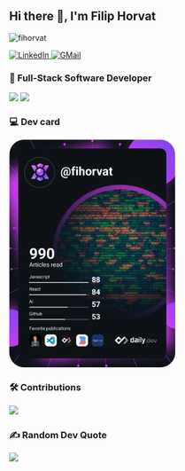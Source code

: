 ## Hi there 👋, I'm Filip Horvat

<img 
  src="https://komarev.com/ghpvc/?username=fihorvat&label=Profile%20views&color=0e75b6&style=flat"
	alt="fihorvat"
/>

<a href="https://www.linkedin.com/in/filip-horvat-780027172/">
  <img
    src="https://img.shields.io/static/v1?logo=linkedin&style=flat&color=0e75b6&label=LinkedIn&message=%E2%98%86"
    alt="LinkedIn"
  />
</a>

<a href = "mailto: filip.horvat22@gmail.com">
  <img
    src="https://img.shields.io/static/v1?logo=gmail&style=flat&color=0e75b6&label=Gmail&message=%E2%98%86"
    alt="GMail"
  />
</a>

### 🚀 Full-Stack Software Developer

<p>
  <picture>
    <source
      srcset="https://github-readme-stats.vercel.app/api?username=fihorvat&show_icons=true&hide_border=true&rank_icon=github&theme=dark"
      media="(prefers-color-scheme: dark)"
    />
    <source
      srcset="https://github-readme-stats.vercel.app/api?username=fihorvat&show_icons=true&hide_border=true&rank_icon=github&theme=default"
      media="(prefers-color-scheme: light), (prefers-color-scheme: no-preference)"
    />
    <img src="https://github-readme-stats.vercel.app/api?username=fihorvat" />
  </picture>

  <picture>
    <source
      srcset="https://github-readme-stats.vercel.app/api/top-langs?username=fihorvat&show_icons=true&hide_border=true&include_all_commits=true&count_private=true&layout=compact&theme=dark"
      media="(prefers-color-scheme: dark)"
    />
    <source
      srcset="https://github-readme-stats.vercel.app/api/top-langs?username=fihorvat&show_icons=true&hide_border=true&include_all_commits=true&count_private=true&layout=compact&theme=default"
      media="(prefers-color-scheme: light), (prefers-color-scheme: no-preference)"
    />
    <img src="https://github-readme-stats.vercel.app/api/top-langs?username=fihorvat" />
  </picture>
</p>

### 💻 Dev card

<p>
  <a href="https://app.daily.dev/fihorvat">
    <img src="https://github.com/fihorvat/fihorvat/blob/main/devcard.svg" width="300" alt="Filip Horvat's Dev Card"/>
  </a>
</p>

### 🛠 Contributions

<p>
  <picture>
    <source
      srcset="https://github-readme-streak-stats.herokuapp.com?user=fihorvat&hide_border=true&card_width=300&hide_current_streak=true&hide_longest_streak=true&theme=dark"
      media="(prefers-color-scheme: dark)"
    />
    <source
      srcset="https://github-readme-streak-stats.herokuapp.com?user=fihorvat&hide_border=true&card_width=300&hide_current_streak=true&hide_longest_streak=true&theme=default"
      media="(prefers-color-scheme: light), (prefers-color-scheme: no-preference)"
    />
    <img src="https://github-readme-streak-stats.herokuapp.com?user=fihorvat" />
  </picture>
</p>

### ✍️ Random Dev Quote

<p>
  <picture>
    <source
      srcset="https://quotes-github-readme.vercel.app/api?type=horizontal&theme=dark"
      media="(prefers-color-scheme: dark)"
    />
    <source
      srcset="https://quotes-github-readme.vercel.app/api?type=horizontal&theme=light"
      media="(prefers-color-scheme: light), (prefers-color-scheme: no-preference)"
    />
    <img src="https://quotes-github-readme.vercel.app" />
  </picture>
</p>

<!--
**fihorvat/fihorvat** is a ✨ _special_ ✨ repository because its `README.md` (this file) appears on your GitHub profile.

Here are some ideas to get you started:

- 🔭 I’m currently working on ...
- 🌱 I’m currently learning ...
- 👯 I’m looking to collaborate on ...
- 🤔 I’m looking for help with ...
- 💬 Ask me about ...
- 📫 How to reach me: ...
- 😄 Pronouns: ...
- ⚡ Fun fact: ...
  -->
